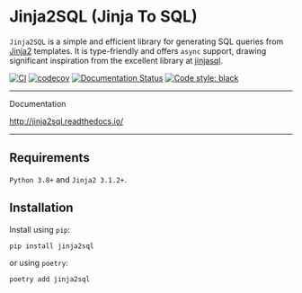 # Jinja2SQL (Jinja To SQL)

`Jinja2SQL` is a simple and efficient library for generating SQL queries from [Jinja2](https://jinja.palletsprojects.com/en/3.1.x/) templates. It is type-friendly and offers `async` support, drawing significant inspiration from the excellent library at [jinjasql](https://github.com/sripathikrishnan/jinjasql).

[![CI](https://github.com/antonrh/jinja2sql/actions/workflows/ci.yml/badge.svg)](https://github.com/antonrh/jinja2sql/actions/workflows/ci.yml)
[![codecov](https://codecov.io/gh/antonrh/jinja2sql/branch/main/graph/badge.svg?token=67CLD19I0C)](https://codecov.io/gh/antonrh/pyxdi)
[![Documentation Status](https://readthedocs.org/projects/jinja2sql/badge/?version=latest)](https://pyxdi.readthedocs.io/en/latest/?badge=latest)
[![Code style: black](https://img.shields.io/badge/code%20style-black-000000.svg)](https://github.com/psf/black)

---
Documentation

http://jinja2sql.readthedocs.io/

---

## Requirements

`Python 3.8+` and `Jinja2 3.1.2+`.

## Installation

Install using `pip`:

```shell
pip install jinja2sql
```

or using `poetry`:

```shell
poetry add jinja2sql
```
